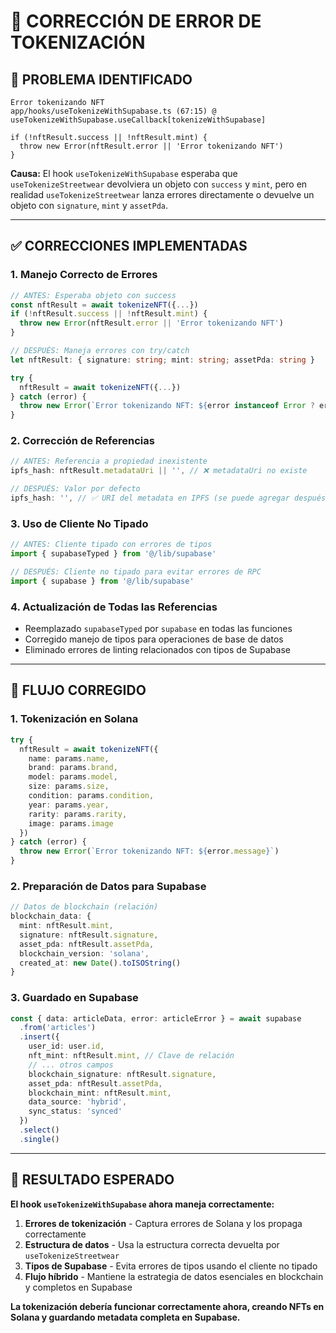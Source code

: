 # 🔧 **CORRECCIÓN DE ERROR DE TOKENIZACIÓN**

## 🐛 **PROBLEMA IDENTIFICADO**

```
Error tokenizando NFT
app/hooks/useTokenizeWithSupabase.ts (67:15) @ useTokenizeWithSupabase.useCallback[tokenizeWithSupabase]

if (!nftResult.success || !nftResult.mint) {
  throw new Error(nftResult.error || 'Error tokenizando NFT')
}
```

**Causa:** El hook `useTokenizeWithSupabase` esperaba que `useTokenizeStreetwear` devolviera un objeto con `success` y `mint`, pero en realidad `useTokenizeStreetwear` lanza errores directamente o devuelve un objeto con `signature`, `mint` y `assetPda`.

---

## ✅ **CORRECCIONES IMPLEMENTADAS**

### **1. Manejo Correcto de Errores**
```typescript
// ANTES: Esperaba objeto con success
const nftResult = await tokenizeNFT({...})
if (!nftResult.success || !nftResult.mint) {
  throw new Error(nftResult.error || 'Error tokenizando NFT')
}

// DESPUÉS: Maneja errores con try/catch
let nftResult: { signature: string; mint: string; assetPda: string }

try {
  nftResult = await tokenizeNFT({...})
} catch (error) {
  throw new Error(`Error tokenizando NFT: ${error instanceof Error ? error.message : 'Error desconocido'}`)
}
```

### **2. Corrección de Referencias**
```typescript
// ANTES: Referencia a propiedad inexistente
ipfs_hash: nftResult.metadataUri || '', // ❌ metadataUri no existe

// DESPUÉS: Valor por defecto
ipfs_hash: '', // ✅ URI del metadata en IPFS (se puede agregar después)
```

### **3. Uso de Cliente No Tipado**
```typescript
// ANTES: Cliente tipado con errores de tipos
import { supabaseTyped } from '@/lib/supabase'

// DESPUÉS: Cliente no tipado para evitar errores de RPC
import { supabase } from '@/lib/supabase'
```

### **4. Actualización de Todas las Referencias**
- Reemplazado `supabaseTyped` por `supabase` en todas las funciones
- Corregido manejo de tipos para operaciones de base de datos
- Eliminado errores de linting relacionados con tipos de Supabase

---

## 🔄 **FLUJO CORREGIDO**

### **1. Tokenización en Solana**
```typescript
try {
  nftResult = await tokenizeNFT({
    name: params.name,
    brand: params.brand,
    model: params.model,
    size: params.size,
    condition: params.condition,
    year: params.year,
    rarity: params.rarity,
    image: params.image
  })
} catch (error) {
  throw new Error(`Error tokenizando NFT: ${error.message}`)
}
```

### **2. Preparación de Datos para Supabase**
```typescript
// Datos de blockchain (relación)
blockchain_data: {
  mint: nftResult.mint,
  signature: nftResult.signature,
  asset_pda: nftResult.assetPda,
  blockchain_version: 'solana',
  created_at: new Date().toISOString()
}
```

### **3. Guardado en Supabase**
```typescript
const { data: articleData, error: articleError } = await supabase
  .from('articles')
  .insert({
    user_id: user.id,
    nft_mint: nftResult.mint, // Clave de relación
    // ... otros campos
    blockchain_signature: nftResult.signature,
    asset_pda: nftResult.assetPda,
    blockchain_mint: nftResult.mint,
    data_source: 'hybrid',
    sync_status: 'synced'
  })
  .select()
  .single()
```

---

## 🎯 **RESULTADO ESPERADO**

**El hook `useTokenizeWithSupabase` ahora maneja correctamente:**

1. **Errores de tokenización** - Captura errores de Solana y los propaga correctamente
2. **Estructura de datos** - Usa la estructura correcta devuelta por `useTokenizeStreetwear`
3. **Tipos de Supabase** - Evita errores de tipos usando el cliente no tipado
4. **Flujo híbrido** - Mantiene la estrategia de datos esenciales en blockchain y completos en Supabase

**La tokenización debería funcionar correctamente ahora, creando NFTs en Solana y guardando metadata completa en Supabase.**
